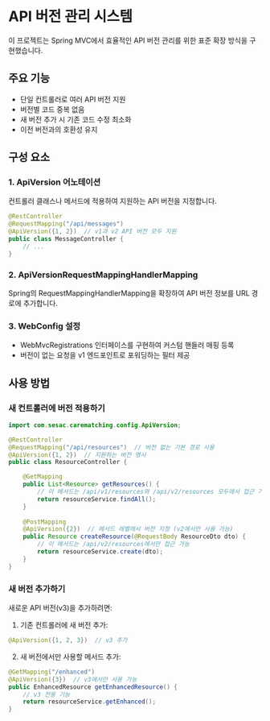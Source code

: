 # API 버전 관리 시스템

이 프로젝트는 Spring MVC에서 효율적인 API 버전 관리를 위한 표준 확장 방식을 구현했습니다.

## 주요 기능

- 단일 컨트롤러로 여러 API 버전 지원
- 버전별 코드 중복 없음
- 새 버전 추가 시 기존 코드 수정 최소화
- 이전 버전과의 호환성 유지

## 구성 요소

### 1. ApiVersion 어노테이션

컨트롤러 클래스나 메서드에 적용하여 지원하는 API 버전을 지정합니다.

```java
@RestController
@RequestMapping("/api/messages")
@ApiVersion({1, 2})  // v1과 v2 API 버전 모두 지원
public class MessageController {
    // ...
}
```

### 2. ApiVersionRequestMappingHandlerMapping

Spring의 RequestMappingHandlerMapping을 확장하여 API 버전 정보를 URL 경로에 추가합니다.

### 3. WebConfig 설정

- WebMvcRegistrations 인터페이스를 구현하여 커스텀 핸들러 매핑 등록
- 버전이 없는 요청을 v1 엔드포인트로 포워딩하는 필터 제공

## 사용 방법

### 새 컨트롤러에 버전 적용하기

```java
import com.sesac.carematching.config.ApiVersion;

@RestController
@RequestMapping("/api/resources")  // 버전 없는 기본 경로 사용
@ApiVersion({1, 2})  // 지원하는 버전 명시
public class ResourceController {

    @GetMapping
    public List<Resource> getResources() {
        // 이 메서드는 /api/v1/resources와 /api/v2/resources 모두에서 접근 가능
        return resourceService.findAll();
    }
    
    @PostMapping
    @ApiVersion({2})  // 메서드 레벨에서 버전 지정 (v2에서만 사용 가능)
    public Resource createResource(@RequestBody ResourceDto dto) {
        // 이 메서드는 /api/v2/resources에서만 접근 가능
        return resourceService.create(dto);
    }
}
```

### 새 버전 추가하기

새로운 API 버전(v3)을 추가하려면:

1. 기존 컨트롤러에 새 버전 추가:
```java
@ApiVersion({1, 2, 3})  // v3 추가
```

2. 새 버전에서만 사용할 메서드 추가:
```java
@GetMapping("/enhanced")
@ApiVersion({3})  // v3에서만 사용 가능
public EnhancedResource getEnhancedResource() {
    // v3 전용 기능
    return resourceService.getEnhanced();
}
```

